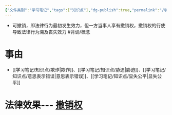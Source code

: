 ```yaml
---
{"文件类别":"学习笔记","tags":["知识点"],"dg-publish":true,"permalink":"/学习笔记/知识点/可撤销/","dgPassFrontmatter":true}
---
```


- 可撤销，即法律行为最初发生效力，但一方当事人享有撤销权，撤销权的行使导致法律行为溯及丧失效力 #背诵/概念 
# 事由
- [[学习笔记/知识点/欺诈\|欺诈]]、[[学习笔记/知识点/胁迫\|胁迫]]、[[学习笔记/知识点/意思表示错误\|意思表示错误]]、[[学习笔记/知识点/显失公平\|显失公平]]
# 法律效果--- [撤销权](撤销权.md)
